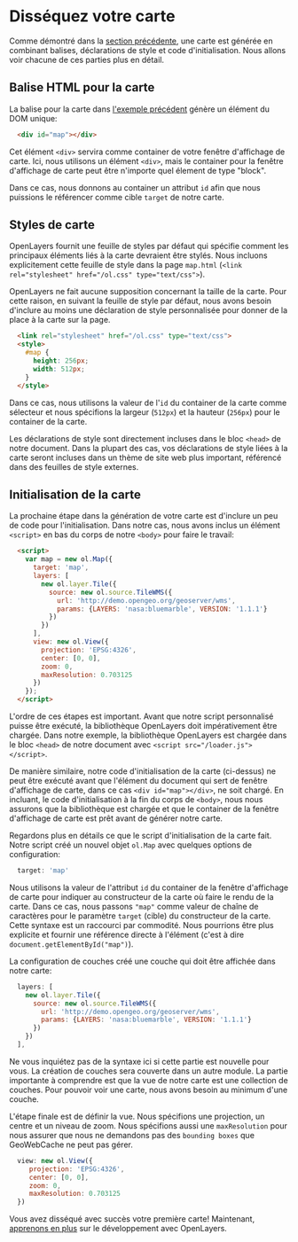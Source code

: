 # Disséquez votre carte

Comme démontré dans la [section précédente](./map.md), une carte est générée en combinant balises, déclarations de style et code d'initialisation. Nous allons voir chacune de ces parties plus en détail.

## Balise HTML pour la carte

La balise pour la carte dans [l'exemple précédent](./map.md) génère un élément du DOM unique:

```html
  <div id="map"></div>
```

Cet élément `<div>` servira comme container de votre fenêtre d'affichage de carte. Ici, nous utilisons un élément `<div>`, mais le container pour la fenêtre d'affichage de carte peut être n'importe quel élement de type "block".

Dans ce cas, nous donnons au container un attribut `id` afin que nous puissions le référencer comme cible `target` de notre carte.

## Styles de carte

OpenLayers fournit une feuille de styles par défaut qui spécifie comment les principaux éléments liés à la carte devraient être stylés. Nous incluons explicitement cette feuille de style dans la page `map.html` (`<link rel="stylesheet" href="/ol.css" type="text/css">`).

OpenLayers ne fait aucune supposition concernant la taille de la carte. Pour cette raison, en suivant la feuille de style par défaut, nous avons besoin d'inclure au moins une déclaration de style personnalisée pour donner de la place à la carte sur la page.

```html
  <link rel="stylesheet" href="/ol.css" type="text/css">
  <style>
    #map {
      height: 256px;
      width: 512px;
    }
  </style>
```

Dans ce cas, nous utilisons la valeur de l'`id` du container de la carte comme sélecteur et nous spécifions la largeur (`512px`) et la hauteur (`256px`) pour le container de la carte.

Les déclarations de style sont directement incluses dans le bloc `<head>` de notre document. Dans la plupart des cas, vos déclarations de style liées à la carte seront incluses dans un thème de site web plus important, référencé dans des feuilles de style externes.

## Initialisation de la carte

La prochaine étape dans la génération de votre carte est d'inclure un peu de code pour l'initialisation. Dans notre cas, nous avons inclus un élément `<script>` en bas du corps de notre `<body>` pour faire le travail:

```html
  <script>
    var map = new ol.Map({
      target: 'map',
      layers: [
        new ol.layer.Tile({
          source: new ol.source.TileWMS({
            url: 'http://demo.opengeo.org/geoserver/wms',
            params: {LAYERS: 'nasa:bluemarble', VERSION: '1.1.1'}
          })
        })
      ],
      view: new ol.View({
        projection: 'EPSG:4326',
        center: [0, 0],
        zoom: 0,
        maxResolution: 0.703125
      })
    });
  </script>
```

L'ordre de ces étapes est important. Avant que notre script personnalisé puisse être exécuté, la bibliothèque OpenLayers doit impérativement être chargée. Dans notre exemple, la bibliothèque OpenLayers est chargée dans le bloc `<head>` de notre document avec `<script src="/loader.js"></script>`.

De manière similaire, notre code d'initialisation de la carte (ci-dessus) ne peut être exécuté avant que l'élément du document qui sert de fenêtre d'affichage de carte, dans ce cas `<div id="map"></div>`, ne soit chargé. En incluant, le code d'initialisation à la fin du corps de `<body>`, nous nous assurons que la bibliothèque est chargée et que le container de la fenêtre d'affichage de carte est prêt avant de générer notre carte.

Regardons plus en détails ce que le script d'initialisation de la carte fait. Notre script créé un nouvel objet `ol.Map` avec quelques options de configuration:

```js
  target: 'map'
```

Nous utilisons la valeur de l'attribut `id` du container de la fenêtre d'affichage de carte pour indiquer au constructeur de la carte où faire le rendu de la carte. Dans ce cas, nous passons `"map"` comme valeur de chaîne de caractères pour le paramètre `target` (cible) du constructeur de la carte. Cette syntaxe est un raccourci par commodité. Nous pourrions être plus explicite et fournir une référence directe à l'élément (c'est à dire `document.getElementById("map")`).


La configuration de couches créé une couche qui doit être affichée dans notre carte:

```js
  layers: [
    new ol.layer.Tile({
      source: new ol.source.TileWMS({
        url: 'http://demo.opengeo.org/geoserver/wms',
        params: {LAYERS: 'nasa:bluemarble', VERSION: '1.1.1'}
      })
    })
  ],
```

Ne vous inquiétez pas de la syntaxe ici si cette partie est nouvelle pour vous. La création de couches sera couverte dans un autre module. La partie importante à comprendre est que la vue de notre carte est une collection de couches. Pour pouvoir voir une carte, nous avons besoin au minimum d'une couche.

L'étape finale est de définir la vue. Nous spécifions une projection, un centre et un niveau de zoom. Nous spécifions aussi une `maxResolution` pour nous assurer que nous ne demandons pas des `bounding boxes` que GeoWebCache ne peut pas gérer.

```js
  view: new ol.View({
     projection: 'EPSG:4326',
     center: [0, 0],
     zoom: 0,
     maxResolution: 0.703125
  })
```

Vous avez disséqué avec succès votre première carte! Maintenant, [apprenons en plus](./resources.md) sur le développement avec OpenLayers.
